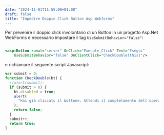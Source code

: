 ```yaml
---
date: "2024-11-01T11:59:00+01:00"
draft: false
title: "Impedire Doppio Click Button Asp Webforms"
---
```


Per prevenire il doppio click involontario di un Button in un progetto Asp.Net WebForms è necessario impostare il tag `UseSubmitBehavior="false"`:

```asp

<asp:Button runat="server" OnClick="Execute_Click" Text="Esegui"
    UseSubmitBehavior="false" OnClientClick="CheckDouble(this)"/>

```

e richiamare il seguente script Javascript:

```javascript
var submit = 0;
function CheckDouble(bt) {
  //alert(submit);
  if (submit > 0) {
    bt.disabled = true;
    alert(
      "Hai già cliccato il bottone. Attendi il completamento dell'operazione"
    );
    return false;
  }
  submit++;
  return true;
}
```
